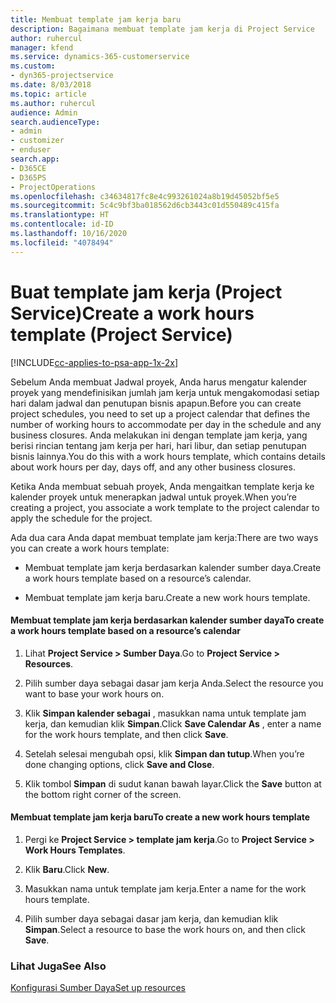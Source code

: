 ```yaml
---
title: Membuat template jam kerja baru
description: Bagaimana membuat template jam kerja di Project Service
author: ruhercul
manager: kfend
ms.service: dynamics-365-customerservice
ms.custom:
- dyn365-projectservice
ms.date: 8/03/2018
ms.topic: article
ms.author: ruhercul
audience: Admin
search.audienceType:
- admin
- customizer
- enduser
search.app:
- D365CE
- D365PS
- ProjectOperations
ms.openlocfilehash: c34634817fc8e4c993261024a8b19d45052bf5e5
ms.sourcegitcommit: 5c4c9bf3ba018562d6cb3443c01d550489c415fa
ms.translationtype: HT
ms.contentlocale: id-ID
ms.lasthandoff: 10/16/2020
ms.locfileid: "4078494"
---
```

# <a name="create-a-work-hours-template-project-service"></a><span data-ttu-id="de214-103">Buat template jam kerja (Project Service)</span><span class="sxs-lookup"><span data-stu-id="de214-103">Create a work hours template (Project Service)</span></span>

[!INCLUDE[cc-applies-to-psa-app-1x-2x](../includes/cc-applies-to-psa-app-1x-2x.md)]

<span data-ttu-id="de214-104">Sebelum Anda membuat Jadwal proyek, Anda harus mengatur kalender proyek yang mendefinisikan jumlah jam kerja untuk mengakomodasi setiap hari dalam jadwal dan penutupan bisnis apapun.</span><span class="sxs-lookup"><span data-stu-id="de214-104">Before you can create project schedules, you need to set up a project calendar that defines the number of working hours to accommodate per day in the schedule and any business closures.</span></span> <span data-ttu-id="de214-105">Anda melakukan ini dengan template jam kerja, yang berisi rincian tentang jam kerja per hari, hari libur, dan setiap penutupan bisnis lainnya.</span><span class="sxs-lookup"><span data-stu-id="de214-105">You do this with a work hours template, which contains details about work hours per day, days off, and any other business closures.</span></span>  
  
 <span data-ttu-id="de214-106">Ketika Anda membuat sebuah proyek, Anda mengaitkan template kerja ke kalender proyek untuk menerapkan jadwal untuk proyek.</span><span class="sxs-lookup"><span data-stu-id="de214-106">When you’re creating a project, you associate a work template to the project calendar to apply the schedule for the project.</span></span>  
  
 <span data-ttu-id="de214-107">Ada dua cara Anda dapat membuat template jam kerja:</span><span class="sxs-lookup"><span data-stu-id="de214-107">There are two ways you can create a work hours template:</span></span>  
  
-   <span data-ttu-id="de214-108">Membuat template jam kerja berdasarkan kalender sumber daya.</span><span class="sxs-lookup"><span data-stu-id="de214-108">Create a work hours template based on a resource’s calendar.</span></span>  
  
-   <span data-ttu-id="de214-109">Membuat template jam kerja baru.</span><span class="sxs-lookup"><span data-stu-id="de214-109">Create a new work hours template.</span></span>  
  
#### <a name="to-create-a-work-hours-template-based-on-a-resources-calendar"></a><span data-ttu-id="de214-110">Membuat template jam kerja berdasarkan kalender sumber daya</span><span class="sxs-lookup"><span data-stu-id="de214-110">To create a work hours template based on a resource’s calendar</span></span>  
  
1.  <span data-ttu-id="de214-111">Lihat **Project Service > Sumber Daya**.</span><span class="sxs-lookup"><span data-stu-id="de214-111">Go to **Project Service > Resources**.</span></span>  
  
2.  <span data-ttu-id="de214-112">Pilih sumber daya sebagai dasar jam kerja Anda.</span><span class="sxs-lookup"><span data-stu-id="de214-112">Select the resource you want to base your work hours on.</span></span>  
  
3.  <span data-ttu-id="de214-113">Klik **Simpan kalender sebagai** , masukkan nama untuk template jam kerja, dan kemudian klik **Simpan**.</span><span class="sxs-lookup"><span data-stu-id="de214-113">Click **Save Calendar As** , enter a name for the work hours template, and then click **Save**.</span></span>  
  
4.  <span data-ttu-id="de214-114">Setelah selesai mengubah opsi, klik **Simpan dan tutup**.</span><span class="sxs-lookup"><span data-stu-id="de214-114">When you’re done changing options, click **Save and Close**.</span></span>  
  
5.  <span data-ttu-id="de214-115">Klik tombol **Simpan** di sudut kanan bawah layar.</span><span class="sxs-lookup"><span data-stu-id="de214-115">Click the **Save** button at the bottom right corner of the screen.</span></span>  
  
#### <a name="to-create-a-new-work-hours-template"></a><span data-ttu-id="de214-116">Membuat template jam kerja baru</span><span class="sxs-lookup"><span data-stu-id="de214-116">To create a new work hours template</span></span>  
  
1.  <span data-ttu-id="de214-117">Pergi ke **Project Service > template jam kerja**.</span><span class="sxs-lookup"><span data-stu-id="de214-117">Go to **Project Service > Work Hours Templates**.</span></span>  
  
2.  <span data-ttu-id="de214-118">Klik **Baru**.</span><span class="sxs-lookup"><span data-stu-id="de214-118">Click **New**.</span></span>  
  
3.  <span data-ttu-id="de214-119">Masukkan nama untuk template jam kerja.</span><span class="sxs-lookup"><span data-stu-id="de214-119">Enter a name for the work hours template.</span></span>  
  
4.  <span data-ttu-id="de214-120">Pilih sumber daya sebagai dasar jam kerja, dan kemudian klik **Simpan**.</span><span class="sxs-lookup"><span data-stu-id="de214-120">Select a resource to base the work hours on, and then click **Save**.</span></span>  
  
### <a name="see-also"></a><span data-ttu-id="de214-121">Lihat Juga</span><span class="sxs-lookup"><span data-stu-id="de214-121">See Also</span></span>  
 [<span data-ttu-id="de214-122">Konfigurasi Sumber Daya</span><span class="sxs-lookup"><span data-stu-id="de214-122">Set up resources</span></span>](../psa/set-up-resources.md)
